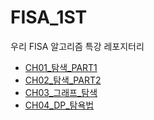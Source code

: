 # FISA_1ST
우리 FISA 알고리즘 특강 레포지터리

* [CH01_탐색_PART1](./CH01_탐색_PART1/)
* [CH02_탐색_PART2](./CH02_탐색_PART2/)
* [CH03_그래프_탐색](./CH03_그래프_탐색/)
* [CH04_DP_탐욕법](./CH04_DP_탐욕법/)
